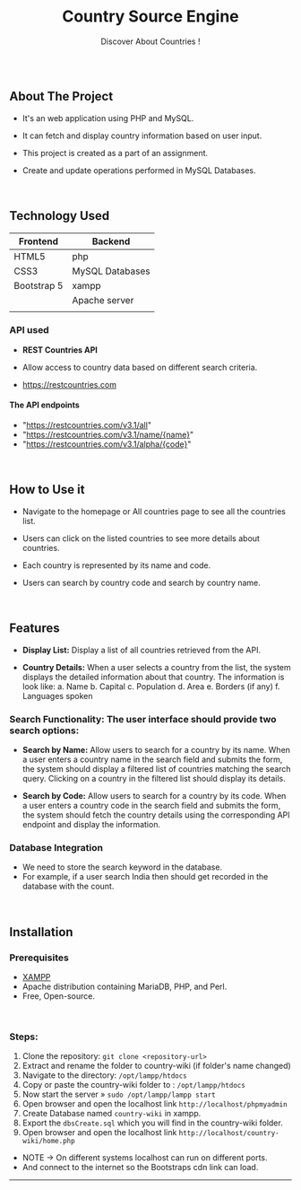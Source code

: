 <h1  align="center" >Country Source Engine</h1>

  <p align="center">
    Discover About Countries !   </p>


<br> <br>



## About The Project

- It's an web application using PHP and MySQL.

- It can fetch and display country information based on user input.

- This project is created as a part of an assignment.

- Create and update operations performed in MySQL Databases.



<br/>


<bt/>


## Technology Used


| Frontend                          | Backend                                 |
|-----------------------------------|-----------------------------------------|
| HTML5                             | php                                     |
| CSS3                              | MySQL Databases                        |
| Bootstrap 5                       | xampp                                  |
|                                   | Apache server                          |
|                                   |                                       |


 

### API used 

- __REST Countries API__

- Allow access to country data based on different search criteria. 

- https://restcountries.com

#### The API endpoints 

- "https://restcountries.com/v3.1/all"
- "https://restcountries.com/v3.1/name/{name}"
- "https://restcountries.com/v3.1/alpha/{code}" 



<br/>

## How to Use it

- Navigate to the homepage or All countries page to see all the countries list.

- Users can click on the listed countries to see more details about countries.

- Each country is represented by its name and code.

- Users can search by country code and search by country name.


<br/>

## Features

- __Display List:__  Display a list of all countries retrieved from the API.

- __Country Details:__ When a user selects a country from the list, the system 
displays the detailed information about that country. 
The information is look like: 
a. Name
b. Capital
c. Population
d. Area
e. Borders (if any)
f. Languages spoken

### Search Functionality: The user interface should provide two search options:

- __Search by Name:__ Allow users to search for a country by its name. When a
user enters a country name in the search field and submits the form, the
system should display a filtered list of countries matching the search query.
Clicking on a country in the filtered list should display its details.

- __Search by Code:__ Allow users to search for a country by its code. When a
user enters a country code in the search field and submits the form, the
system should fetch the country details using the corresponding API
endpoint and display the information.


### Database Integration
- We need to store the search keyword in the database.
- For example, if a user search 
India then should get recorded in the database with the count.



<br/> 


## Installation

### Prerequisites

- [XAMPP](https://www.apachefriends.org/)
- Apache distribution containing MariaDB, PHP, and Perl.
- Free, Open-source.

<br/>

### Steps:

1. Clone the repository: `git clone <repository-url>` 
2. Extract and rename the folder to country-wiki (if folder's name changed)
3. Navigate to the directory: `/opt/lampp/htdocs` 
4. Copy or paste the country-wiki folder to : `/opt/lampp/htdocs`
5. Now start the server » `sudo /opt/lampp/lampp start` 
6. Open browser and open the localhost link `http://localhost/phpmyadmin`
7. Create Database named `country-wiki` in xampp.
8. Export the `dbsCreate.sql` which you will find in the country-wiki folder.
6. Open browser and open the localhost link `http://localhost/country-wiki/home.php` 
- NOTE ->  On different systems localhost can run on different ports.
- And connect to the internet so the Bootstraps cdn link can load.



---


